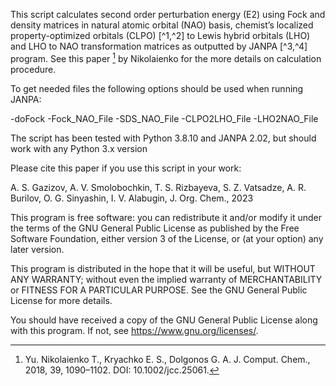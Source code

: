 This script calculates second order perturbation energy (E2) using Fock and
density matrices in natural atomic orbital (NAO) basis, chemist’s localized
property-optimized orbitals (CLPO) [^1,^2] to Lewis hybrid orbitals (LHO) and LHO
to NAO transformation matrices as outputted by JANPA [^3,^4] program. See this
paper [^5] by Nikolaienko for the more details on calculation procedure.

To get needed files the following options should be used when running JANPA:

-doFock -Fock_NAO_File -SDS_NAO_File -CLPO2LHO_File -LHO2NAO_File

The script has been tested with Python 3.8.10 and JANPA 2.02, but should work
with any Python 3.x version

[^1]: Nikolaienko T. Y., Bulavin L. A. Int. J. Quantum Chem., 2019, 119, e25798.
DOI: 10.1002/qua.25798.
[^2]: Nikolaienko T. Y. Phys. Chem. Chem. Phys., 2019, 21, 5285–5294.
DOI: 10.1039/C8CP07276K.
[^3]: Nikolaienko T. Y., Bulavin L. A., Hovorun D. M. Comput. Theor. Chem.,
2014, 1050, 15–22. DOI: 10.1016/j.comptc.2014.10.002.
[^4]: https://janpa.sourceforge.net
[^5]: Yu. Nikolaienko T., Kryachko E. S., Dolgonos G. A. J. Comput. Chem.,
2018, 39, 1090–1102. DOI: 10.1002/jcc.25061.

Please cite this paper if you use this script in your work:

A. S. Gazizov, A. V. Smolobochkin, T. S. Rizbayeva, S. Z. Vatsadze, A. R. Burilov, O. G. Sinyashin, I. V. Alabugin, J. Org. Chem., 2023


This program is free software: you can redistribute it and/or modify it under
the terms of the GNU General Public License as published by the Free Software
Foundation, either version 3 of the License, or (at your option) any later
version.

This program is distributed in the hope that it will be useful, but
WITHOUT ANY WARRANTY; without even the implied warranty of MERCHANTABILITY or
FITNESS FOR A PARTICULAR PURPOSE. See the GNU General Public License for more
details.

You should have received a copy of the GNU General Public License
along with this program. If not, see <https://www.gnu.org/licenses/>.
